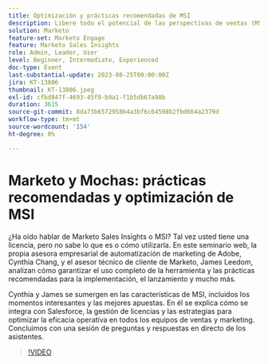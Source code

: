 ```yaml
---
title: Optimización y prácticas recomendadas de MSI
description: Libere todo el potencial de las perspectivas de ventas (MSI) de Marketo con Cynthia Chang y James Leedom a medida que profundizan en funciones clave, integración de Salesforce, administración de licencias y estrategias para impulsar la eficacia de ventas y marketing.
solution: Marketo
feature-set: Marketo Engage
feature: Marketo Sales Insights
role: Admin, Leader, User
level: Beginner, Intermediate, Experienced
doc-type: Event
last-substantial-update: 2023-08-25T00:00:00Z
jira: KT-13806
thumbnail: KT-13806.jpeg
exl-id: cfbd847f-4693-45f9-b9a1-f1b5db67a98b
duration: 3615
source-git-commit: 8da73b657295864a3bf6c64598b2fbd664a2379d
workflow-type: tm+mt
source-wordcount: '154'
ht-degree: 0%

---
```


# Marketo y Mochas: prácticas recomendadas y optimización de MSI

¿Ha oído hablar de Marketo Sales Insights o MSI? Tal vez usted tiene una licencia, pero no sabe lo que es o cómo utilizarla. En este seminario web, la propia asesora empresarial de automatización de marketing de Adobe, Cynthia Chang, y el asesor técnico de cliente de Marketo, James Leedom, analizan cómo garantizar el uso completo de la herramienta y las prácticas recomendadas para la implementación, el lanzamiento y mucho más.

Cynthia y James se sumergen en las características de MSI, incluidos los momentos interesantes y las mejores apuestas. En él se explica cómo se integra con Salesforce, la gestión de licencias y las estrategias para optimizar la eficacia operativa en todos los equipos de ventas y marketing. Concluimos con una sesión de preguntas y respuestas en directo de los asistentes.

>[!VIDEO](https://video.tv.adobe.com/v/3422797?learn=on)
